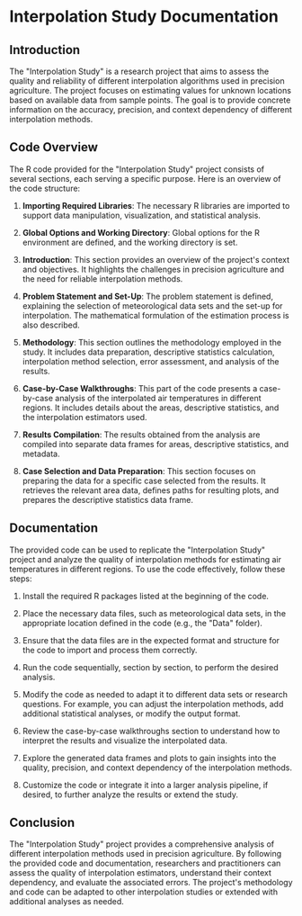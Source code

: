 # Interpolation Study Documentation

## Introduction

The "Interpolation Study" is a research project that aims to assess the quality and reliability of different interpolation algorithms used in precision agriculture. The project focuses on estimating values for unknown locations based on available data from sample points. The goal is to provide concrete information on the accuracy, precision, and context dependency of different interpolation methods.

## Code Overview

The R code provided for the "Interpolation Study" project consists of several sections, each serving a specific purpose. Here is an overview of the code structure:

1. **Importing Required Libraries**: The necessary R libraries are imported to support data manipulation, visualization, and statistical analysis.

2. **Global Options and Working Directory**: Global options for the R environment are defined, and the working directory is set.

3. **Introduction**: This section provides an overview of the project's context and objectives. It highlights the challenges in precision agriculture and the need for reliable interpolation methods.

4. **Problem Statement and Set-Up**: The problem statement is defined, explaining the selection of meteorological data sets and the set-up for interpolation. The mathematical formulation of the estimation process is also described.

5. **Methodology**: This section outlines the methodology employed in the study. It includes data preparation, descriptive statistics calculation, interpolation method selection, error assessment, and analysis of the results.

6. **Case-by-Case Walkthroughs**: This part of the code presents a case-by-case analysis of the interpolated air temperatures in different regions. It includes details about the areas, descriptive statistics, and the interpolation estimators used.

7. **Results Compilation**: The results obtained from the analysis are compiled into separate data frames for areas, descriptive statistics, and metadata.

8. **Case Selection and Data Preparation**: This section focuses on preparing the data for a specific case selected from the results. It retrieves the relevant area data, defines paths for resulting plots, and prepares the descriptive statistics data frame.

## Documentation

The provided code can be used to replicate the "Interpolation Study" project and analyze the quality of interpolation methods for estimating air temperatures in different regions. To use the code effectively, follow these steps:

1. Install the required R packages listed at the beginning of the code.

2. Place the necessary data files, such as meteorological data sets, in the appropriate location defined in the code (e.g., the "Data" folder).

3. Ensure that the data files are in the expected format and structure for the code to import and process them correctly.

4. Run the code sequentially, section by section, to perform the desired analysis.

5. Modify the code as needed to adapt it to different data sets or research questions. For example, you can adjust the interpolation methods, add additional statistical analyses, or modify the output format.

6. Review the case-by-case walkthroughs section to understand how to interpret the results and visualize the interpolated data.

7. Explore the generated data frames and plots to gain insights into the quality, precision, and context dependency of the interpolation methods.

8. Customize the code or integrate it into a larger analysis pipeline, if desired, to further analyze the results or extend the study.

## Conclusion

The "Interpolation Study" project provides a comprehensive analysis of different interpolation methods used in precision agriculture. By following the provided code and documentation, researchers and practitioners can assess the quality of interpolation estimators, understand their context dependency, and evaluate the associated errors. The project's methodology and code can be adapted to other interpolation studies or extended with additional analyses as needed.

